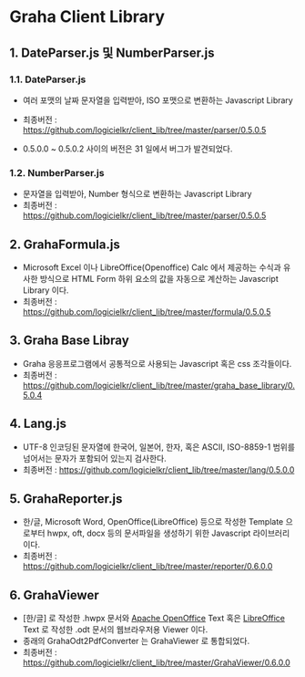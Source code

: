 # Graha Client Library

## 1. DateParser.js 및 NumberParser.js

### 1.1. DateParser.js

- 여러 포맷의 날짜 문자열을 입력받아, ISO 포맷으로 변환하는 Javascript Library
- 최종버전 : https://github.com/logicielkr/client_lib/tree/master/parser/0.5.0.5

- 0.5.0.0 ~ 0.5.0.2 사이의 버전은 31 일에서 버그가 발견되었다.

### 1.2. NumberParser.js

- 문자열을 입력받아, Number 형식으로 변환하는 Javascript Library
- 최종버전 : https://github.com/logicielkr/client_lib/tree/master/parser/0.5.0.5

## 2. GrahaFormula.js

- Microsoft Excel 이나 LibreOffice(Openoffice) Calc 에서 제공하는 수식과 유사한 방식으로 HTML Form 하위 요소의 값을 자동으로 계산하는 Javascript Library 이다.
- 최종버전 : https://github.com/logicielkr/client_lib/tree/master/formula/0.5.0.5

## 3. Graha Base Libray

- Graha 응응프로그램에서 공통적으로 사용되는 Javascript 혹은 css 조각들이다.
- 최종버전 : https://github.com/logicielkr/client_lib/tree/master/graha_base_library/0.5.0.4

## 4. Lang.js

- UTF-8 인코딩된 문자열에 한국어, 일본어, 한자, 혹은 ASCII, ISO-8859-1 범위를 넘어서는 문자가 포함되어 있는지 검사한다.
- 최종버전 : https://github.com/logicielkr/client_lib/tree/master/lang/0.5.0.0

## 5. GrahaReporter.js

- 한/글, Microsoft Word, OpenOffice(LibreOffice) 등으로 작성한 Template 으로부터 hwpx, oft, docx 등의 문서파일을 생성하기 위한 Javascript 라이브러리이다. 
- 최종버전 : https://github.com/logicielkr/client_lib/tree/master/reporter/0.6.0.0

## 6. GrahaViewer

- [한/글] 로 작성한 .hwpx 문서와 [Apache OpenOffice](https://www.openoffice.org/) Text 혹은 [LibreOffice](https://www.libreoffice.org/) Text 로 작성한 .odt 문서의 웹브라우저용 Viewer 이다.
- 종래의 GrahaOdt2PdfConverter 는 GrahaViewer 로 통합되었다.
- 최종버전 : https://github.com/logicielkr/client_lib/tree/master/GrahaViewer/0.6.0.0

